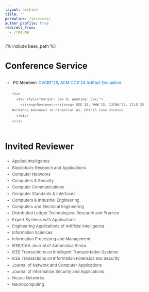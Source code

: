 ```yaml
---
layout: archive
title: ""
permalink: /services/
author_profile: true
redirect_from:
  - /resume
---
```


{% include base_path %}

# Conference Service

<div style="margin: 3px 0; padding: 3px;">
  <ul style="margin: 0; padding-left: 20px; font-size: 0.95em; color: #555; line-height: 1.6;">
    <li>
      <div style="margin: 3px 0; padding: 3px;">
        <strong>PC Member:</strong> 
        <a href="https://cryptovalleyconference.com/call-for-papers" style="text-decoration: none; color: #007acc;">CVCBT'25</a>, 
        <a href="https://www.sigsac.org/ccs/CCS2024/organization/ae-committee.html" style="text-decoration: none; color: #007acc;">ACM CCS'24 Artifact Evaluation</a>
      </div>
    </li>

    <li>
      <div style="margin: 3px 0; padding: 3px;">
        <strong>Reviewer:</strong> KDD'25, WWW'25, IJCNN'25, ICLR'25 Workshop Advances in Financial AI, CHI'25 Case Studies
      </div>
    </li>
  </ul>
</div>

# Invited Reviewer

<div style="margin: 3px 0; padding: 3px;">
  <ul style="margin: 0; padding-left: 20px; font-size: 0.95em; color: #555; line-height: 1.6;">
    <li>Applied Intelligence</li>
    <li>Blockchain: Research and Applications</li>
    <li>Computer Networks</li>
    <li>Computers & Security</li>
    <li>Computer Communications</li>
    <li>Computer Standards & Interfaces</li>
    <li>Computers & Industrial Engineering</li>
    <li>Computers and Electrical Engineering</li>
    <li>Distributed Ledger Technologies: Research and Practice</li>
    <li>Expert Systems with Applications</li>
    <li>Engineering Applications of Artificial Intelligence</li>
    <li>Information Sciences</li>
    <li>Information Processing and Management</li>
    <li>IEEE/CAA Journal of Automatica Sinica</li>
    <li>IEEE Transactions on Intelligent Transportation Systems</li>
    <li>IEEE Transactions on Information Forensics and Security</li>
    <li>Journal of Network and Computer Applications</li>
    <li>Journal of Information Security and Applications</li>
    <li>Neural Networks</li>
    <li>Neurocomputing</li>
  </ul>
</div>




<!-- # Intership -->


  
